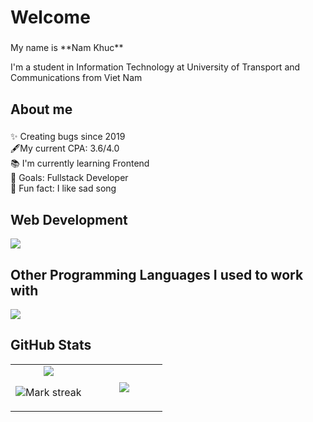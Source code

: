 <h1 align="left">Welcome</h1>

###

<p align="left">My name is **Nam Khuc** </p>
<p align="left"> I'm a student in Information Technology at University of Transport and Communications from Viet Nam</p>

###

<h2 align="left">About me</h2>

###

<p align="left">✨ Creating bugs since 2019<br> 🖋️My current CPA: 3.6/4.0 <br>📚 I'm currently learning Frontend<br>🎯 Goals: Fullstack Developer<br>🎲 Fun fact: I like sad song</p>

###
<h2 align="left">Web Development</h2>
<p align="left">
  <a href="https://skillicons.dev">
    <img src="https://skillicons.dev/icons?i=html,css,bootstrap,tailwind,js,ts,react" />
  </a>
</p>
<h2 align="left">Other Programming Languages I used to work with</h2>
<p align="left">
  <a href="https://skillicons.dev">
    <img src="https://skillicons.dev/icons?i=c,cpp,python,java" />
  </a>
</p>

## GitHub Stats

<table><tbody><tr border="none"><td width="50%" align="center">
<img align="center" src="https://readme-stats-fork-mauve.vercel.app/api/?username=nkdkhtl&theme=dark&show_icons=true&count_private=true">

<img alt="Mark streak" src="https://github-readme-streak-stats-five-roan.vercel.app?user=nkdkhtl&theme=dark"></td><td width="50%" align="center">
<img align="center" src="https://readme-stats-fork-mauve.vercel.app/api/top-langs/?username=nkdkhtl&theme=dark&hide_border=false&no-bg=true&no-frame=true&langs_count=6"></td></tr></tbody></table>



